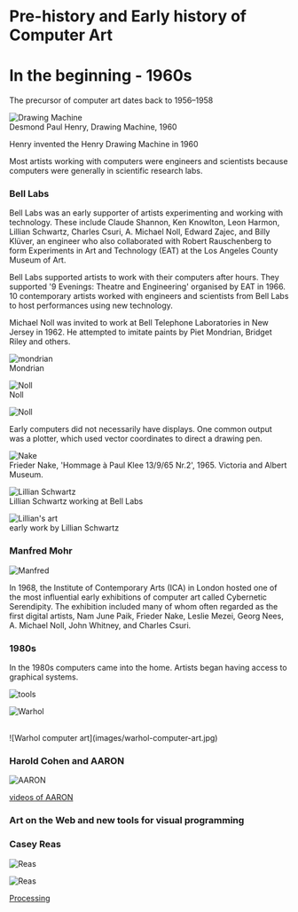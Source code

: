 # Pre-history and Early history of Computer Art

# In the beginning - 1960s

The precursor of computer art dates back to 1956–1958

![Drawing Machine](images/drawing-machine.jpg)  
Desmond Paul Henry, Drawing Machine, 1960

Henry invented the Henry Drawing Machine in 1960

Most artists working with computers were engineers and scientists because computers were generally in scientific research labs.

### Bell Labs

Bell Labs was an early supporter of artists experimenting and working with technology. These include Claude Shannon, Ken Knowlton, Leon Harmon, Lillian Schwartz, Charles Csuri, A. Michael Noll, Edward Zajec, and Billy Klüver, an engineer who also collaborated with Robert Rauschenberg to form Experiments in Art and Technology (EAT) at the Los Angeles County Museum of Art.

Bell Labs supported artists to work with their computers after hours. They supported '9 Evenings: Theatre and Engineering' organised by EAT in 1966. 10 contemporary artists worked with engineers and scientists from Bell Labs to host performances using new technology.

Michael Noll was invited to work at Bell Telephone Laboratories in New Jersey in 1962. He attempted to imitate paints by Piet Mondrian, Bridget Riley and others.

![mondrian](images/mondrian.jpg)  
Mondrian

![Noll](images/noll.jpg)  
Noll

![Noll](images/noll-2.jpg)

Early computers did not necessarily have displays. One common output was a plotter, which used vector coordinates to direct a drawing pen.

![Nake](images/nake.jpg)  
Frieder Nake, 'Hommage à Paul Klee 13/9/65 Nr.2', 1965. Victoria and Albert Museum.

![Lillian Schwartz](images/schwartz.jpg)  
Lillian Schwartz working at Bell Labs

![Lillian's art](images/lillian-art.jpg)  
early work by Lillian Schwartz

### Manfred Mohr

![Manfred](images/mohr.jpg)

In 1968, the Institute of Contemporary Arts (ICA) in London hosted one of the most influential early exhibitions of computer art called Cybernetic Serendipity. The exhibition included many of whom often regarded as the first digital artists, Nam June Paik, Frieder Nake, Leslie Mezei, Georg Nees, A. Michael Noll, John Whitney, and Charles Csuri.

### 1980s

In the 1980s computers came into the home. Artists began having access to graphical systems.

![tools](images/tools.jpg)

![Warhol](images/warhol.jpg)

<br>
![Warhol computer art](images/warhol-computer-art.jpg)

### Harold Cohen and AARON

![AARON](images/aaron.jpg)

[videos of AARON](http://www.aaronshome.com/aaron/index.html)

### Art on the Web and new tools for visual programming

### Casey Reas

![Reas](images/reas.jpg)

![Reas](images/reas2.jpg)

[Processing](http://processing.org)

